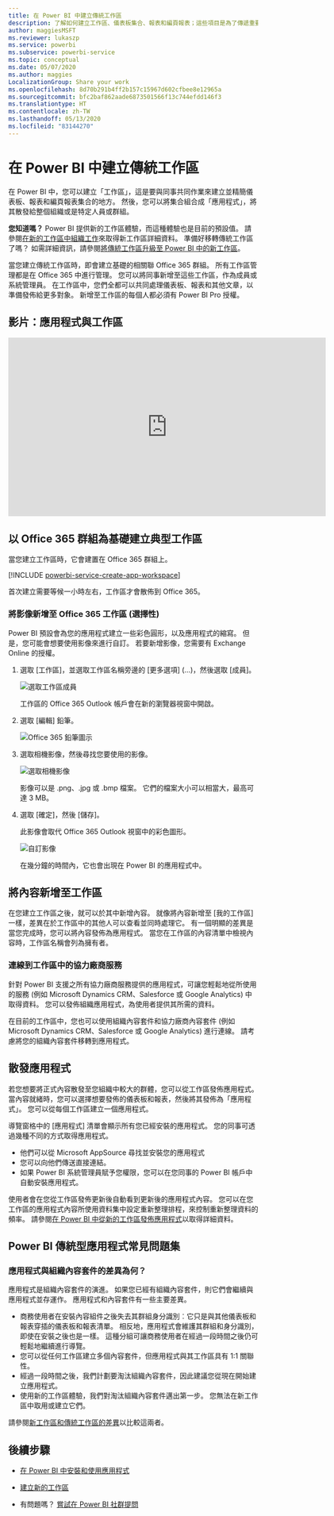 ```yaml
---
title: 在 Power BI 中建立傳統工作區
description: 了解如何建立工作區、儀表板集合、報表和編頁報表；這些項目是為了傳遞重要計量給您的組織而建置。
author: maggiesMSFT
ms.reviewer: lukaszp
ms.service: powerbi
ms.subservice: powerbi-service
ms.topic: conceptual
ms.date: 05/07/2020
ms.author: maggies
LocalizationGroup: Share your work
ms.openlocfilehash: 8d70b291b4ff2b157c15967d602cfbee8e12965a
ms.sourcegitcommit: bfc2baf862aade6873501566f13c744efdd146f3
ms.translationtype: HT
ms.contentlocale: zh-TW
ms.lasthandoff: 05/13/2020
ms.locfileid: "83144270"
---
```

# <a name="create-classic-workspaces-in-power-bi"></a>在 Power BI 中建立傳統工作區

在 Power BI 中，您可以建立「工作區」，這是要與同事共同作業來建立並精簡儀表板、報表和編頁報表集合的地方。 然後，您可以將集合組合成「應用程式」，將其散發給整個組織或是特定人員或群組。 

**您知道嗎？** Power BI 提供新的工作區體驗，而這種體驗也是目前的預設值。 請參閱[在新的工作區中組織工作](service-new-workspaces.md)來取得新工作區詳細資料。 準備好移轉傳統工作區了嗎？ 如需詳細資訊，請參閱[將傳統工作區升級至 Power BI 中的新工作區](service-upgrade-workspaces.md)。

當您建立傳統工作區時，即會建立基礎的相關聯 Office 365 群組。 所有工作區管理都是在 Office 365 中進行管理。 您可以將同事新增至這些工作區，作為成員或系統管理員。 在工作區中，您們全都可以共同處理儀表板、報表和其他文章，以準備發佈給更多對象。 新增至工作區的每個人都必須有 Power BI Pro 授權。 

## <a name="video-apps-and-workspaces"></a>影片：應用程式與工作區
<iframe width="640" height="360" src="https://www.youtube.com/embed/Ey5pyrr7Lk8?showinfo=0" frameborder="0" allowfullscreen></iframe>

## <a name="create-a-classic-workspace-based-on-an-office-365-group"></a>以 Office 365 群組為基礎建立典型工作區

當您建立工作區時，它會建置在 Office 365 群組上。

[!INCLUDE [powerbi-service-create-app-workspace](../includes/powerbi-service-create-app-workspace.md)]

首次建立需要等候一小時左右，工作區才會散佈到 Office 365。 

### <a name="add-an-image-to-your-office-365-workspace-optional"></a>將影像新增至 Office 365 工作區 (選擇性)
Power BI 預設會為您的應用程式建立一些彩色圓形，以及應用程式的縮寫。 但是，您可能會想要使用影像來進行自訂。 若要新增影像，您需要有 Exchange Online 的授權。

1. 選取 [工作區]，並選取工作區名稱旁邊的 [更多選項] (...)，然後選取 [成員]。 
   
     ![選取工作區成員](media/service-create-workspaces/power-bi-workspace-old-members.png)
   
    工作區的 Office 365 Outlook 帳戶會在新的瀏覽器視窗中開啟。
2. 選取 [編輯] 鉛筆。
   
     ![Office 365 鉛筆圖示](media/service-create-workspaces/power-bi-workspace-old-edit-group.png)
3. 選取相機影像，然後尋找您要使用的影像。
   
     ![選取相機影像](media/service-create-workspaces/power-bi-workspace-old-camera.png)

     影像可以是 .png、.jpg 或 .bmp 檔案。 它們的檔案大小可以相當大，最高可達 3 MB。 

4. 選取 [確定]，然後 [儲存]。
   
    此影像會取代 Office 365 Outlook 視窗中的彩色圖形。 
   
     ![自訂影像](media/service-create-workspaces/power-bi-workspace-old-new-image.png)
   
    在幾分鐘的時間內，它也會出現在 Power BI 的應用程式中。

## <a name="add-content-to-your-workspace"></a>將內容新增至工作區

在您建立工作區之後，就可以於其中新增內容。 就像將內容新增至 [我的工作區] 一樣，差異在於工作區中的其他人可以查看並同時處理它。 有一個明顯的差異是當您完成時，您可以將內容發佈為應用程式。 當您在工作區的內容清單中檢視內容時，工作區名稱會列為擁有者。

### <a name="connect-to-third-party-services-in-workspaces"></a>連線到工作區中的協力廠商服務

針對 Power BI 支援之所有協力廠商服務提供的應用程式，可讓您輕鬆地從所使用的服務 (例如 Microsoft Dynamics CRM、Salesforce 或 Google Analytics) 中取得資料。 您可以發佈組織應用程式，為使用者提供其所需的資料。

在目前的工作區中，您也可以使用組織內容套件和協力廠商內容套件 (例如 Microsoft Dynamics CRM、Salesforce 或 Google Analytics) 進行連線。 請考慮將您的組織內容套件移轉到應用程式。

## <a name="distribute-an-app"></a>散發應用程式

若您想要將正式內容散發至您組織中較大的群體，您可以從工作區發佈應用程式。  當內容就緒時，您可以選擇想要發佈的儀表板和報表，然後將其發佈為「應用程式」。 您可以從每個工作區建立一個應用程式。

導覽窗格中的 [應用程式] 清單會顯示所有您已經安裝的應用程式。 您的同事可透過幾種不同的方式取得應用程式。 
- 他們可以從 Microsoft AppSource 尋找並安裝您的應用程式
- 您可以向他們傳送直接連結。 
- 如果 Power BI 系統管理員賦予您權限，您可以在您同事的 Power BI 帳戶中自動安裝應用程式。 

使用者會在您從工作區發佈更新後自動看到更新後的應用程式內容。 您可以在您工作區的應用程式內容所使用資料集中設定重新整理排程，來控制重新整理資料的頻率。 請參閱[在 Power BI 中從新的工作區發佈應用程式](service-create-distribute-apps.md)以取得詳細資料。

## <a name="power-bi-classic-apps-faq"></a>Power BI 傳統型應用程式常見問題集

### <a name="how-are-apps-different-from-organizational-content-packs"></a>應用程式與組織內容套件的差異為何？
應用程式是組織內容套件的演進。 如果您已經有組織內容套件，則它們會繼續與應用程式並存運作。 應用程式和內容套件有一些主要差異。 

* 商務使用者在安裝內容組件之後失去其群組身分識別︰它只是與其他儀表板和報表穿插的儀表板和報表清單。 相反地，應用程式會維護其群組和身分識別，即使在安裝之後也是一樣。 這種分組可讓商務使用者在經過一段時間之後仍可輕鬆地繼續進行導覽。
* 您可以從任何工作區建立多個內容套件，但應用程式與其工作區具有 1:1 關聯性。 
* 經過一段時間之後，我們計劃要淘汰組織內容套件，因此建議您從現在開始建立應用程式。  
* 使用新的工作區體驗，我們對淘汰組織內容套件邁出第一步。 您無法在新工作區中取用或建立它們。

請參閱[新工作區和傳統工作區的差異](service-new-workspaces.md#new-and-classic-workspace-differences)以比較這兩者。 

## <a name="next-steps"></a>後續步驟
* [在 Power BI 中安裝和使用應用程式](service-create-distribute-apps.md)
- [建立新的工作區](service-create-the-new-workspaces.md)
* 有問題嗎？ [嘗試在 Power BI 社群提問](https://community.powerbi.com/)
